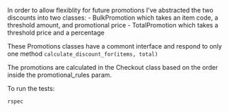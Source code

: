 In order to allow flexiblity for future promotions I've abstracted the two discounts into two classes:
    - BulkPromotion which takes an item code, a threshold amount, and promotional price
    - TotalPromotion which takes a threshold price and a percentage

These Promotions classes have a commont interface and respond to only one method ```calculate_discount_for(items, total)```

The promotions are calculated in the Checkout class based on the order inside the promotional_rules param. 

To run the tests:
```
rspec
```